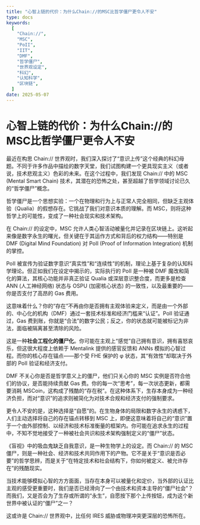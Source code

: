 ```yaml
---
title: "心智上链的代价：为什么Chain://的MSC比哲学僵尸更令人不安"
type: docs
keywords:
  [
    "Chain://",
    "MSC",
    "PoII",
    "IIT",
    "DMF",
    "哲学僵尸",
    "世界观设定",
    "科幻",
    "认知科学",
    "区块链",
  ]
date: 2025-05-07
---
```


# 心智上链的代价：为什么Chain://的MSC比哲学僵尸更令人不安

最近在构思 Chain:// 世界观时，我们深入探讨了“意识上传”这个经典的科幻母题。不同于许多作品中描绘的数字天堂，我们试图构建一个更具现实主义（或者说，技术悲观主义）色彩的未来。在这个过程中，我们发现 Chain:// 中的 MSC (Mental Smart Chain) 技术，其潜在的恐怖之处，甚至超越了哲学领域讨论已久的“哲学僵尸”概念。

哲学僵尸是一个思想实验：一个在物理和行为上与正常人完全相同，但缺乏主观体验（Qualia）的假想存在。它挑战了我们对意识本质的理解。而 MSC，则将这种哲学上的可能性，变成了一种社会现实和技术架构。

在 Chain:// 的设定中，MSC 允许人类心智活动被量化并记录在区块链上。这听起来像是数字永生的曙光，但关键在于其运作方式和背后的权力结构——特别是 DMF (Digital Mind Foundation) 对 PoII (Proof of Information Integration) 机制的掌控。

PoII 被宣传为验证数字意识“真实性”和“连续性”的机制，理论上基于复杂的认知科学理论。但正如我们在设定中揭示的，实际执行的 PoII 是一种被 DMF 魔改和简化的算法，其核心功能并非真正验证 Qualia 或深层意识整合度，而更多是检查 ANN (人工神经网络) 状态与 OSPU (加密核心状态) 的一致性，以及最重要的——你是否支付了高昂的 Gas 费用。

这意味着什么？你的“存在”不再由你是否拥有主观体验来定义，而是由一个外部的、中心化的机构（DMF）通过一套技术标准和经济门槛来“认证”。PoII 验证通过，Gas 费到账，你就是“合法”的数字公民；反之，你的状态就可能被标记为非法，面临被隔离甚至清除的风险。

这是一种**社会工程化的僵尸化**。你可能在主观上“感觉”自己拥有意识，拥有喜怒哀乐，但这很大程度上依赖于 Mentalink 提供的感官反馈和 ANNs 模拟的心智过程。而你的核心存在锚点——那个受 FHE 保护的 φ 状态，其“有效性”却取决于外部的 PoII 验证和经济支付。

DMF 不关心你是否是哲学意义上的僵尸，他们只关心你的 MSC 实例是否符合他们的协议，是否能持续贡献 Gas 费。你的每一次“思考”，每一次状态更新，都需要消耗 MSCoin，这构成了残酷的“存在税”。在这种体系下，生存本身成为一种经济负担，而对“意识”的追求则被简化为对技术合规和经济支付的强制要求。

更令人不安的是，这种选择是“自愿”的。在生物身体的局限和数字永生的诱惑下，人们主动选择将自己的存在锚点转移到 MSC 上，即便这意味着将自己的“意识”置于一个由外部控制、以经济和技术标准衡量的框架内。你可能在追求永生的过程中，不知不觉地接受了一种被社会共识和技术架构强制定义的“僵尸”状态。

《盲视》中的吸血鬼缺乏自我意识，是一种生物学上的设定。而 Chain:// 的 MSC 僵尸，则是一种社会、经济和技术共同作用下的产物。它不是关于“意识是否必要”的哲学思辨，而是关于“在特定技术和社会结构下，你如何被定义、被允许存在”的残酷现实。

当技术能够模拟心智的方方面面，当存在本身可以被量化和定价，当外部的认证比主观的感受更重要时，我们是否已经滑向了一个由技术和资本主导的“僵尸社会”？而我们，又是否会为了生存或所谓的“永生”，自愿按下那个上传按钮，成为这个新世界中被认证的“僵尸”之一？

这或许是 Chain:// 世界观中，比任何 IRES 威胁或物理冲突更深层的恐怖所在。
